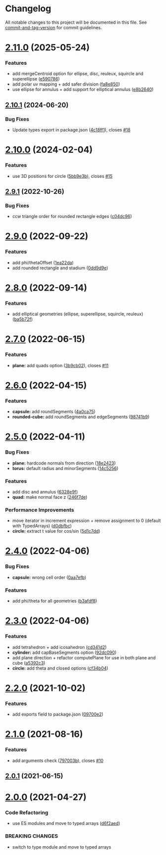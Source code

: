 # Changelog

All notable changes to this project will be documented in this file. See [commit-and-tag-version](https://github.com/absolute-version/commit-and-tag-version) for commit guidelines.

# [2.11.0](https://github.com/dmnsgn/primitive-geometry/compare/v2.10.1...v2.11.0) (2025-05-24)


### Features

* add mergeCentroid option for ellipse, disc, reuleux, squircle and superellipse ([e590786](https://github.com/dmnsgn/primitive-geometry/commit/e5907861c48aa6aa39d53b792b468bda8fb297ac))
* add polar uv mapping + add safer division ([fa8e850](https://github.com/dmnsgn/primitive-geometry/commit/fa8e850633e42351ede778f34fd28c81a9fb42a7))
* use ellipse for annulus + add support for elliptical annulus ([e8b2640](https://github.com/dmnsgn/primitive-geometry/commit/e8b2640d53025abb1c95a1ca1d32b90ea1dab5b6))



## [2.10.1](https://github.com/dmnsgn/primitive-geometry/compare/v2.10.0...v2.10.1) (2024-06-20)


### Bug Fixes

* Update types export in package.json ([4c18ff1](https://github.com/dmnsgn/primitive-geometry/commit/4c18ff141e398ea276919408b9f5d94d73780d41)), closes [#18](https://github.com/dmnsgn/primitive-geometry/issues/18)



# [2.10.0](https://github.com/dmnsgn/primitive-geometry/compare/v2.9.1...v2.10.0) (2024-02-04)


### Features

* use 3D positions for circle ([5bb9e3b](https://github.com/dmnsgn/primitive-geometry/commit/5bb9e3b68b4de45ceec0864465a0edf4fffe1d7e)), closes [#15](https://github.com/dmnsgn/primitive-geometry/issues/15)



## [2.9.1](https://github.com/dmnsgn/primitive-geometry/compare/v2.9.0...v2.9.1) (2022-10-26)


### Bug Fixes

* ccw triangle order for rounded rectangle edges ([c04dc96](https://github.com/dmnsgn/primitive-geometry/commit/c04dc9698eba752b10d73c438a1daeadb474228d))



# [2.9.0](https://github.com/dmnsgn/primitive-geometry/compare/v2.8.0...v2.9.0) (2022-09-22)


### Features

* add phi/thetaOffset ([1ea22da](https://github.com/dmnsgn/primitive-geometry/commit/1ea22da7b69384c0d5fc32d9613d68d8a1a4c2ec))
* add rounded rectangle and stadium ([0dd9d9e](https://github.com/dmnsgn/primitive-geometry/commit/0dd9d9ed70194d1e78f85df6db8096589fd626df))



# [2.8.0](https://github.com/dmnsgn/primitive-geometry/compare/v2.7.0...v2.8.0) (2022-09-14)


### Features

* add elliptical geometries (ellipse, superellipse, squircle, reuleux) ([ba5b72f](https://github.com/dmnsgn/primitive-geometry/commit/ba5b72f6fed5748cde1dc62b8b9580f33f481cc1))



# [2.7.0](https://github.com/dmnsgn/primitive-geometry/compare/v2.6.0...v2.7.0) (2022-06-15)


### Features

* **plane:** add quads option ([3b9cb02](https://github.com/dmnsgn/primitive-geometry/commit/3b9cb02db95882faceb20049a3edbd9ceeec776a)), closes [#11](https://github.com/dmnsgn/primitive-geometry/issues/11)



# [2.6.0](https://github.com/dmnsgn/primitive-geometry/compare/v2.5.0...v2.6.0) (2022-04-15)


### Features

* **capsule:** add roundSegments ([4a0ca75](https://github.com/dmnsgn/primitive-geometry/commit/4a0ca7586c1426169d63bec62f466647df424e9c))
* **rounded-cube:** add roundSegments and edgeSegments ([98741b9](https://github.com/dmnsgn/primitive-geometry/commit/98741b90e5660e1555e7c998265f5b88badda19f))



# [2.5.0](https://github.com/dmnsgn/primitive-geometry/compare/v2.4.0...v2.5.0) (2022-04-11)


### Bug Fixes

* **plane:** hardcode normals from direction ([18e2423](https://github.com/dmnsgn/primitive-geometry/commit/18e2423beb133c84ab35372dfc50388477bb5d49))
* **torus:** default radius and minorSegments ([14c5256](https://github.com/dmnsgn/primitive-geometry/commit/14c5256d36b125bc116b2f8e7c91de93723e3d23))


### Features

* add disc and annulus ([6328e9f](https://github.com/dmnsgn/primitive-geometry/commit/6328e9ffbe82955f8302e49b7d1ba67769f21f08))
* **quad:** make normal face z ([246f7de](https://github.com/dmnsgn/primitive-geometry/commit/246f7de131db1463c829c4bbbcb901b2ea892c82))


### Performance Improvements

* move iterator in increment expression + remove assignment to 0 (default with TypedArrays) ([d0dbfbc](https://github.com/dmnsgn/primitive-geometry/commit/d0dbfbc7c8acd19b1c1b032e7f7dfa3412ea78fd))
* **circle:** extract t value for cos/sin ([5d1c7dd](https://github.com/dmnsgn/primitive-geometry/commit/5d1c7dd8f6e55ec76b7c5b02ec6f938924120045))



# [2.4.0](https://github.com/dmnsgn/primitive-geometry/compare/v2.3.0...v2.4.0) (2022-04-06)


### Bug Fixes

* **capsule:** wrong cell order ([0aa7efb](https://github.com/dmnsgn/primitive-geometry/commit/0aa7efb8c5e1f6e00c9a7c21d465c4048e8d983d))


### Features

* add phi/theta for all geometries ([b3afdf8](https://github.com/dmnsgn/primitive-geometry/commit/b3afdf8e320b0056f7f1274e908cac97d78df632))



# [2.3.0](https://github.com/dmnsgn/primitive-geometry/compare/v2.2.0...v2.3.0) (2022-04-06)


### Features

* add tetrahedron + add icosahedron ([cd341d2](https://github.com/dmnsgn/primitive-geometry/commit/cd341d203274cec347242f58d373f69501caee13))
* **cylinder:** add capBaseSegments option ([92dc090](https://github.com/dmnsgn/primitive-geometry/commit/92dc090880ab1de82f0d68c5becddb10b90ab22e))
* add plane direction + refactor computePlane for use in both plane and cube ([a5392c3](https://github.com/dmnsgn/primitive-geometry/commit/a5392c30de99db8e2190d041451c9c963d1bd549))
* **circle:** add theta and closed options ([cf34b04](https://github.com/dmnsgn/primitive-geometry/commit/cf34b047c837efb6514b74da9848dab7d97c8eca))



# [2.2.0](https://github.com/dmnsgn/primitive-geometry/compare/v2.1.0...v2.2.0) (2021-10-02)


### Features

* add exports field to package.json ([09700e2](https://github.com/dmnsgn/primitive-geometry/commit/09700e218efe30b29e5d8b3bf71a44864adf2f32))



# [2.1.0](https://github.com/dmnsgn/primitive-geometry/compare/v2.0.1...v2.1.0) (2021-08-16)


### Features

* add arguments check ([797003b](https://github.com/dmnsgn/primitive-geometry/commit/797003bee9de62b8f7a03ccec5d34a0730605f1b)), closes [#10](https://github.com/dmnsgn/primitive-geometry/issues/10)



## [2.0.1](https://github.com/dmnsgn/primitive-geometry/compare/v2.0.0...v2.0.1) (2021-06-15)



# [2.0.0](https://github.com/dmnsgn/primitive-geometry/compare/v1.2.1...v2.0.0) (2021-04-27)


### Code Refactoring

* use ES modules and move to typed arrays ([d6f2aed](https://github.com/dmnsgn/primitive-geometry/commit/d6f2aedf1805b8506e2baf1ffc4190e6952158c5))


### BREAKING CHANGES

* switch to type module and move to typed arrays
